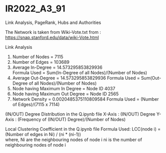 # IR2022_A3_91
Link Analysis, PageRank, Hubs and Authorities  
  
The Network is taken from Wiki-Vote.txt from : https://snap.stanford.edu/data/wiki-Vote.html  

Link Analysis  
1. Number of Nodes = 7115
2. Number of Edges = 103689
3. Average In-Degree = 14.573295853829936  
Formula Used = Sum(In-Degree of all Nodes)/(Number of Nodes)
4. Average Out-Degree = 14.573295853829936
Formula Used = Sum(Out-Degree of all Nodes)/(Number of Nodes)
5. Node having Maximum In Degree = Node ID 4037
6. Node having Maximum Out Degree = Node ID 2565
7. Network Density = 0.0020485375110809584
Formula Used = (Number of Edges)/(7115 x 7114)

(IN/OUT) Degree Distribution in the Q.ipynb file 
X-Axis : (IN/OUT) Degree
Y-Axis : (Frequency of (IN/OUT) Degree)/(Number of Nodes)

Local Clustering Coefficient in the Q.ipynb file
Formula Used:
LCC(node i) = (Number of edges in Ni) / (ni * (ni-1))  
where,
Ni are the neighbouring nodes of node i
ni is the number of neighbouring nodes of node i





